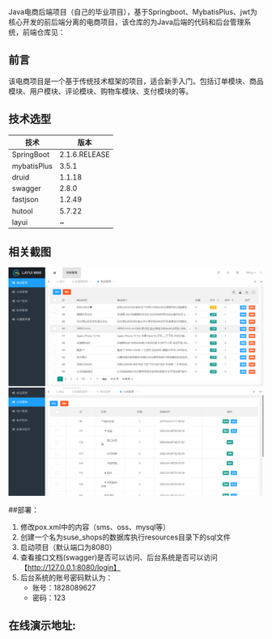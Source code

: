 Java电商后端项目（自己的毕业项目），基于Springboot、MybatisPlus、jwt为核心开发的前后端分离的电商项目，该仓库的为Java后端的代码和后台管理系统，前端仓库见：
## 前言
该电商项目是一个基于传统技术框架的项目，适合新手入门。包括订单模块、商品模块、用户模块、评论模块、购物车模块、支付模块的等。
## 技术选型

|技术|版本|
|---|---|
|SpringBoot|2.1.6.RELEASE|
|mybatisPlus|3.5.1|
|druid|1.1.18|
|swagger|2.8.0|
|fastjson|1.2.49|
|hutool|5.7.22|
|layui|~|

## 相关截图
![img.png](img.png)
![img_1.png](img_1.png)

##部署：
1. 修改pox.xml中的内容（sms、oss、mysql等）
2. 创建一个名为suse_shops的数据库执行resources目录下的sql文件
3. 启动项目（默认端口为8080）
4. 查看接口文档(swagger)是否可以访问、后台系统是否可以访问【http://127.0.0.1:8080/login】
5. 后台系统的账号密码默认为：
    - 账号：1828089627
    - 密码：123
## 在线演示地址: